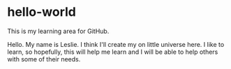 # hello-world
This is my learning area for GitHub.

Hello. My name is Leslie. I think I'll create my on little universe here. I like to learn, so hopefully, this will help me learn and I will be able to help others with some of their needs.

